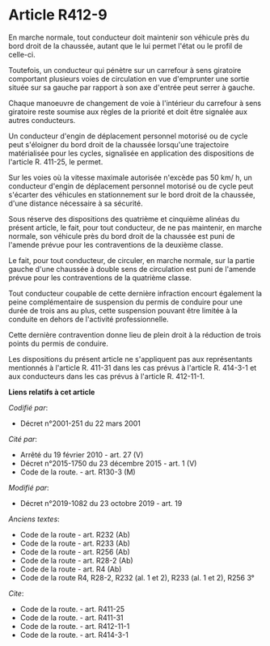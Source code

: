 # Article R412-9

En marche normale, tout conducteur doit maintenir son véhicule près du bord droit de la chaussée, autant que le lui permet
l'état ou le profil de celle-ci. 

Toutefois, un conducteur qui pénètre sur un carrefour à sens giratoire comportant plusieurs voies de circulation en vue
d'emprunter une sortie située sur sa gauche par rapport à son axe d'entrée peut serrer à gauche. 

Chaque manoeuvre de changement de voie à l'intérieur du carrefour à sens giratoire reste soumise aux règles de la priorité et
doit être signalée aux autres conducteurs. 

Un conducteur d'engin de déplacement personnel motorisé ou de cycle peut s'éloigner du bord droit de la chaussée lorsqu'une
trajectoire matérialisée pour les cycles, signalisée en application des dispositions de l'article R. 411-25, le permet. 

Sur les voies où la vitesse maximale autorisée n'excède pas 50 km/ h, un conducteur d'engin de déplacement personnel motorisé
ou de cycle peut s'écarter des véhicules en stationnement sur le bord droit de la chaussée, d'une distance nécessaire à sa
sécurité. 

Sous réserve des dispositions des quatrième et cinquième alinéas du présent article, le fait, pour tout conducteur, de ne pas
maintenir, en marche normale, son véhicule près du bord droit de la chaussée est puni de l'amende prévue pour les
contraventions de la deuxième classe. 

Le fait, pour tout conducteur, de circuler, en marche normale, sur la partie gauche d'une chaussée à double sens de
circulation est puni de l'amende prévue pour les contraventions de la quatrième classe. 

Tout conducteur coupable de cette dernière infraction encourt également la peine complémentaire de suspension du permis de
conduire pour une durée de trois ans au plus, cette suspension pouvant être limitée à la conduite en dehors de l'activité
professionnelle. 

Cette dernière contravention donne lieu de plein droit à la réduction de trois points du permis de conduire. 

Les dispositions du présent article ne s'appliquent pas aux représentants mentionnés à l'article R. 411-31 dans les cas
prévus à l'article R. 414-3-1 et aux conducteurs dans les cas prévus à l'article R. 412-11-1.

**Liens relatifs à cet article**

_Codifié par_:

  - Décret n°2001-251 du 22 mars 2001

_Cité par_:

  - Arrêté du 19 février 2010 - art. 27 (V)
  - Décret n°2015-1750 du 23 décembre 2015 - art. 1 (V)
  - Code de la route. - art. R130-3 (M)

_Modifié par_:

  - Décret n°2019-1082 du 23 octobre 2019 - art. 19

_Anciens textes_:

  - Code de la route - art. R232 (Ab)
  - Code de la route - art. R233 (Ab)
  - Code de la route - art. R256 (Ab)
  - Code de la route - art. R28-2 (Ab)
  - Code de la route - art. R4 (Ab)
  - Code de la route R4, R28-2, R232 (al. 1 et 2), R233 (al. 1 et 2), R256 3°

_Cite_:

  - Code de la route. - art. R411-25
  - Code de la route. - art. R411-31
  - Code de la route. - art. R412-11-1
  - Code de la route. - art. R414-3-1

